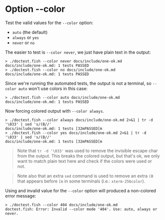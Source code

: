 # Option --color

Test the valid values for the `--color` option:

- `auto` (the default)
- `always` or `yes`
- `never` or `no`

The easier to test is `--color never`, we just have plain text in the output:

    > ./doctest.fish --color never docs/include/one-ok.md
    docs/include/one-ok.md: 1 tests PASSED
    > ./doctest.fish --color no docs/include/one-ok.md
    docs/include/one-ok.md: 1 tests PASSED

Since we're running the automated tests, the output is not a terminal, so `--color auto` won't use colors in this case:

    > ./doctest.fish --color auto docs/include/one-ok.md
    docs/include/one-ok.md: 1 tests PASSED

Now forcing colored output with `--color always`.

    > ./doctest.fish --color always docs/include/one-ok.md 2>&1 | tr -d '\033' | sed 's/(B//'
    docs/include/one-ok.md: 1 tests [32mPASSED[m
    > ./doctest.fish --color yes docs/include/one-ok.md 2>&1 | tr -d '\033' | sed 's/(B//'
    docs/include/one-ok.md: 1 tests [32mPASSED[m

> Note that `tr -d '\033'` was used to remove the invisible escape char from the output. This breaks the colored output, but that's ok, we only want to match plain text here and check if the colors were used or not.

> Note also that an extra `sed` command is used to remove an extra `(B` that appears before `[m` in some terminals (i.e.: `xterm-256color`).

Using and invalid value for the `--color` option will produced a non-colored error message:

    > ./doctest.fish --color 404 docs/include/one-ok.md
    doctest.fish: Error: Invalid --color mode '404'. Use: auto, always or never.

